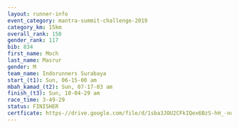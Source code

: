 ```yaml
---
layout: runner-info 
event_category: mantra-summit-challenge-2019 
category_km: 15km 
overall_rank: 158
gender_rank: 117
bib: 834
first_name: Moch
last_name: Masrur
gender: M
team_name: Indorunners Surabaya
start_(t1): Sun, 06-15-00 am
mbah_kamad_(t2): Sun, 07-17-03 am
finish_(t3): Sun, 10-04-29 am
race_time: 3-49-29
status: FINISHER
certficate: https-//drive.google.com/file/d/1sba3JOU2CFkIQex6BzS-hH_-noEkZO9F/view?usp=sharing
---
```

